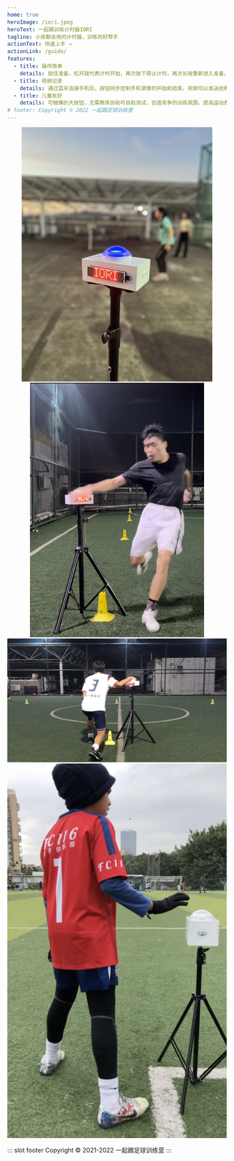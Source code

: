 ```yaml
---
home: true
heroImage: /iori.jpeg
heroText: 一起踢训练计时器IORI
tagline: 小孩都会用的计时器，训练的好帮手
actionText: 快速上手 →
actionLink: /guide/
features:
  - title: 操作简单
    details: 按住准备，松开就代表计时开始，再次按下停止计时，再次长按重新进入准备。用一次就不会忘记。
  - title: 视频记录
    details: 通过蓝牙连接手机后，按钮同步控制手机录像的开始和结束。视频可以发送给教练，帮助分析找出不规范动作。
  - title: 儿童友好
    details: 可触摸的大按钮，无需教练协助可自助测试，创造竞争的训练氛围，提高运动表现。
# footer: Copyright © 2022 一起踢足球训练营
---
```


<div align=center>
<img src="./images/iori-1.jpg" width="438"/>
<img src="./images/iori-2.jpg" width="400"/>
<img src="./images/iori-3.jpg" width="838"/>
<img src="./images/brilliant.png" width="838"/>
</div>

::: slot footer
Copyright © 2021-2022 一起踢足球训练营
:::
